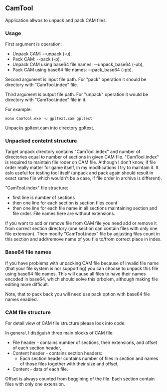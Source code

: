 ## CamTool

Application allwos to unpack and pack CAM files.

### Usage

First argument is operation: 
* Unpack CAM:  --unpack (-u),
* Pack CAM: --pack (-p),
* Unpack CAM using base64 file names: --unpack_base64 (-ub),
* Pack CAM using base64 file names: --pack_base64 (-pb).

Second argument is input file path. For "pack" operation it should be directory with "CamTool.index" file.

Third argument is output file path. For "unpack" operation it would be directory with "CamTool.index" file in it.

For example:
```
mono CamTool.exe -u gpltext.cam gpltext
```
Unpacks gpltext.cam into directory gpltext.

### Unpacked contetnt structure

Target unpack directory contains "CamTool.index" and number of directories equal to number of sections in given CAM file.
"CamTool.index" is required to maintain file roder on CAM file. Although I don't know, if file order really matter for game itself, in my modifications I try to maintain it. It aslo useful for testing tool itself (unpack and pack again should result in exact same file which wouldn't be a case, if file order in archive is different).

"CamTool.index" file structure:
* first line is number of sections
* then one line for each section is section files count
* then one line for each file name in all sections maintaining section and file order. File names here are without extensions.

If you want to add or remove file from CAM file you need add or remove it from correct section directory (one section can contain files with only one file extension). Then modify "CamTool.index" file by adjusting files count in this section and add/remove name of you file to/from correct place in index. 

### Base64 file names

If you have problems with unpacking CAM file because of invalid file name (that your file system is nor supporting) you can choose to unpack this file using base64 file names. This will cause all files to have their names encoded in base64, which should solve this prbolem, although making file editing more difficult.

Note, that to pack back you will need use pack option with base64 file names enabled.

### CAM file structure

For detail view of CAM file structure please look into code.

In general, I distiguish three main blocks of CAM file:
* File header - contains number of sections, their extensions, and offset of each section header,
* Content header - contains section headers:
    * Each section header contains number of files in section and names of those files together with their size and offset,
* Content - data of each file.

Offset is always counted from beggining of the file. Each section contain files with only one extension.
